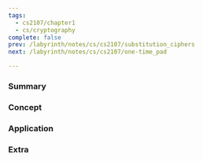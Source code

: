 ```yaml
---
tags:
  - cs2107/chapter1
  - cs/cryptography
complete: false
prev: /labyrinth/notes/cs/cs2107/substitution_ciphers
next: /labyrinth/notes/cs/cs2107/one-time_pad

---
```

### Summary

### Concept

### Application

### Extra

